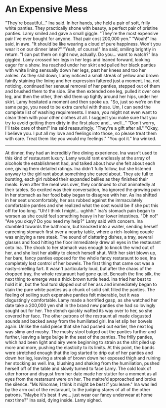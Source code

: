 # An Expensive Mess
"They're beautiful..." Ina said. In her hands, she held a pair of soft, frilly white panties. They practically shone with beauty, a perfect pair of pristine panties.
Lamy smiled and gave a small giggle. "They're the most expensive pair I've ever bought for anyone. That pair cost  200,000 yen." 
"Woah!" Ina said, in awe.
"It should be like wearing a cloud of pure happiness. Won't you wear it on our dinner later?"
"Yeah, of course!" Ina said, smiling brightly in return. "I can put them on right now, actually. Do you... want to watch?" Ina giggled.
Lamy crossed her legs in her legs and leaned forward, looking eager for a show. Ina reached under her skirt and pulled her black panties with white lining sensually down her legs, past her knees and too her ankles. As they slid down, Lamy noticed a small streak of yellow and brown faintly staining the lining and her expression faltered just a moment. Ina, not noticing, continued her sensual removal of her panties, stepped out of them and brushed them to the side. She then extended one leg, pulled it over one leg, and then the other, then slid them up tightly around her hips, under her skirt.
Lamy hesitated a moment and then spoke up. "So, just so we're on the same page, you need to be extra careful with these. Um, I can send the complete list of washing requirements. I mean, you might not even want to clean them with your other clothes at all. I suggest you make sure that you try to avoid getting them dirty in the first place and... well..."
"Don't worry, I'll take care of them!" Ina said reassuringly. "They're a gift after all."
"Okay, I believe you. I put all my love and feelings into those, so please treat them with care. Treat them like you would my feelings."
"You got it." Ina winked.
***
At dinner, they had an incredibly fine dining experience. Ina wasn't used to this kind of restaurant luxury. Lamy would rant endlessly at the array of alcohols the establishment had, and talked about how she felt about each one, giving them detailed ratings. Ina didn't fully follow, but she listened anyway to the girl rant about something she cared about.
They ate full to bursting, each girl rubbed their expanded bellies as they finished their meals. Even after the meal was over, they continued to chat animatedly at their tables. So excited was their conversation, Ina ignored the growing pain in her stomach as her food baby began to disagree with her. As Ina shifted in her seat uncomfortably, her ass rubbed against the immaculately comfortable panties and she realized what the cost would be if she put this off for too long.
"Uh! I think I might... ughhh." Ina's stomach pain began to worsen as she could feel something heavy in her lower intestines. "Oh no!"
"Are you okay? Do you need my help?" Lamy said with concern.
Ina stumbled towards the bathroom, but knocked into a waiter, sending herself careening stomach first over a nearby table, where a rich-looking couple was enjoying a rare steak. The sound of clattering dishes, a tray, several glasses and food hitting the floor immediately drew all eyes in the restaurant onto Ina. The shock to her stomach was enough to knock the wind out of her, and she lost her ability to clench herself shut. With her skirt blown up, her  bare, fancy panties exposed for the whole fancy restaraunt to see, Ina completely lost control of her bowels. 
The first thing that came out was a nasty-smelling fart. It wasn't particularly loud, but after the chaos of the dropped tray, the whole restaraunt had gone quiet. Beneath the fine silk, the next thing to emerge was a thick brown turtle head. Ina tried her best to hold it in, but the foul turd slipped out of her ass and immediately began to stain the pure white panties as a chunk of solid shit filled the panties. The feeling of soiling such expensive panties felt miserable, but it was disgustingly comfortable. 
Lamy made a horrified gasp, as she watched her date take a 200,000 yen shit in the brand new panties she had so lovingly sought out for her. The stench quickly wafted its way over to her, so she covered her face. The other patrons of the restraunt all made disgusted sounds and backed away from the humiliated girl.
Ina let slip her bowels again. Unlike the solid piece that she had pushed out earlier, the next log was slimy and mushy. The mushy stool bulged out the panties further and further, leaving a large bulge in the seat of the panties.
The frilly panties, which had been light and airy were beginning to strain as the shit piled up more and more, pushing the elasticity to its limits. At this point, the bands were stretched enough that the log started to drip out of her panties and down her leg, leaving a streak of brown down her exposed thigh and ruining her stocking as well.
Ina, blushing and shaking from the humiliation, pushed herself off of the table and slowly turned to face Lamy. The cold look of utter horror and disgust from her date made her stutter for a moment as all eyes from the restaraunt were on her. 
The maitre'd approached and broke the silence. "Ms Ninomae, I think it might be best if you leave."
Ina was led by the arm out of the restaraunt, to the judging stares of all of the other patrons.
"Maybe it's best if we... just wear our fancy underwear at home next time?" Ina said, dying inside.
Lamy sighed.